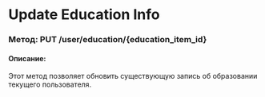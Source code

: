 # Update Education Info

### Метод: PUT /user/education/{education_item_id}
#### Описание:
Этот метод позволяет обновить существующую запись об образовании текущего пользователя.

<api-endpoint openapi-path="../openapi.json" endpoint="/user/education/{education_item_id}" method="put"/>